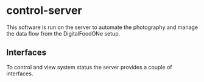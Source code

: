 # control-server

This software is run on the server to automate the photography and manage the data flow from the DigitalFoodONe setup.

## Interfaces

To control and view system status the server provides a couple of interfaces.
